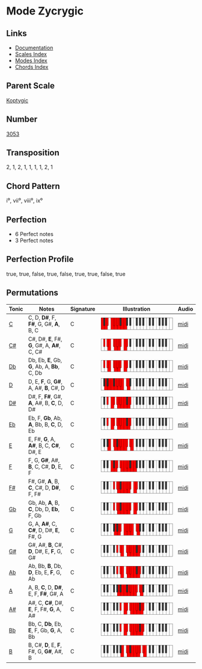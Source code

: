 # Mode Zycrygic

## Links

- [Documentation](README.md)
- [Scales Index](Scales.md)
- [Modes Index](Modes.md)
- [Chords Index](Chords.md)

## Parent Scale

[Koptygic](ScaleKoptygic.md)

## Number

[3053](https://ianring.com/musictheory/scales/3053)

## Transposition

2, 1, 2, 1, 1, 1, 1, 2, 1

## Chord Pattern

i⁰, vii⁰, viii⁰, ix⁰

## Perfection

- 6 Perfect notes
- 3 Perfect notes

## Perfection Profile

true, true, false, true, false, true, true, false, true

## Permutations

| Tonic | Notes | Signature | Illustration | Audio |
|-------|-------|-----------|--------------|-------|
| [C](ModeCNaturalZycrygic.md) | C, D, **D#**, F, **F#**, G, G#, **A**, B, C | C | ![CNaturalZycrygic](ModeCNaturalZycrygic.png) | [midi](https://github.com/edipermadi/music/blob/main/docs/ModeCNaturalZycrygic.mid?raw=true) |
| [C#](ModeCSharpZycrygic.md) | C#, D#, **E**, F#, **G**, G#, A, **A#**, C, C# | C | ![CSharpZycrygic](ModeCSharpZycrygic.png) | [midi](https://github.com/edipermadi/music/blob/main/docs/ModeCSharpZycrygic.mid?raw=true) |
| [Db](ModeDFlatZycrygic.md) | Db, Eb, **E**, Gb, **G**, Ab, A, **Bb**, C, Db | C | ![DFlatZycrygic](ModeDFlatZycrygic.png) | [midi](https://github.com/edipermadi/music/blob/main/docs/ModeDFlatZycrygic.mid?raw=true) |
| [D](ModeDNaturalZycrygic.md) | D, E, **F**, G, **G#**, A, A#, **B**, C#, D | C | ![DNaturalZycrygic](ModeDNaturalZycrygic.png) | [midi](https://github.com/edipermadi/music/blob/main/docs/ModeDNaturalZycrygic.mid?raw=true) |
| [D#](ModeDSharpZycrygic.md) | D#, F, **F#**, G#, **A**, A#, B, **C**, D, D# | C | ![DSharpZycrygic](ModeDSharpZycrygic.png) | [midi](https://github.com/edipermadi/music/blob/main/docs/ModeDSharpZycrygic.mid?raw=true) |
| [Eb](ModeEFlatZycrygic.md) | Eb, F, **Gb**, Ab, **A**, Bb, B, **C**, D, Eb | C | ![EFlatZycrygic](ModeEFlatZycrygic.png) | [midi](https://github.com/edipermadi/music/blob/main/docs/ModeEFlatZycrygic.mid?raw=true) |
| [E](ModeENaturalZycrygic.md) | E, F#, **G**, A, **A#**, B, C, **C#**, D#, E | C | ![ENaturalZycrygic](ModeENaturalZycrygic.png) | [midi](https://github.com/edipermadi/music/blob/main/docs/ModeENaturalZycrygic.mid?raw=true) |
| [F](ModeFNaturalZycrygic.md) | F, G, **G#**, A#, **B**, C, C#, **D**, E, F | C | ![FNaturalZycrygic](ModeFNaturalZycrygic.png) | [midi](https://github.com/edipermadi/music/blob/main/docs/ModeFNaturalZycrygic.mid?raw=true) |
| [F#](ModeFSharpZycrygic.md) | F#, G#, **A**, B, **C**, C#, D, **D#**, F, F# | C | ![FSharpZycrygic](ModeFSharpZycrygic.png) | [midi](https://github.com/edipermadi/music/blob/main/docs/ModeFSharpZycrygic.mid?raw=true) |
| [Gb](ModeGFlatZycrygic.md) | Gb, Ab, **A**, B, **C**, Db, D, **Eb**, F, Gb | C | ![GFlatZycrygic](ModeGFlatZycrygic.png) | [midi](https://github.com/edipermadi/music/blob/main/docs/ModeGFlatZycrygic.mid?raw=true) |
| [G](ModeGNaturalZycrygic.md) | G, A, **A#**, C, **C#**, D, D#, **E**, F#, G | C | ![GNaturalZycrygic](ModeGNaturalZycrygic.png) | [midi](https://github.com/edipermadi/music/blob/main/docs/ModeGNaturalZycrygic.mid?raw=true) |
| [G#](ModeGSharpZycrygic.md) | G#, A#, **B**, C#, **D**, D#, E, **F**, G, G# | C | ![GSharpZycrygic](ModeGSharpZycrygic.png) | [midi](https://github.com/edipermadi/music/blob/main/docs/ModeGSharpZycrygic.mid?raw=true) |
| [Ab](ModeAFlatZycrygic.md) | Ab, Bb, **B**, Db, **D**, Eb, E, **F**, G, Ab | C | ![AFlatZycrygic](ModeAFlatZycrygic.png) | [midi](https://github.com/edipermadi/music/blob/main/docs/ModeAFlatZycrygic.mid?raw=true) |
| [A](ModeANaturalZycrygic.md) | A, B, **C**, D, **D#**, E, F, **F#**, G#, A | C | ![ANaturalZycrygic](ModeANaturalZycrygic.png) | [midi](https://github.com/edipermadi/music/blob/main/docs/ModeANaturalZycrygic.mid?raw=true) |
| [A#](ModeASharpZycrygic.md) | A#, C, **C#**, D#, **E**, F, F#, **G**, A, A# | C | ![ASharpZycrygic](ModeASharpZycrygic.png) | [midi](https://github.com/edipermadi/music/blob/main/docs/ModeASharpZycrygic.mid?raw=true) |
| [Bb](ModeBFlatZycrygic.md) | Bb, C, **Db**, Eb, **E**, F, Gb, **G**, A, Bb | C | ![BFlatZycrygic](ModeBFlatZycrygic.png) | [midi](https://github.com/edipermadi/music/blob/main/docs/ModeBFlatZycrygic.mid?raw=true) |
| [B](ModeBNaturalZycrygic.md) | B, C#, **D**, E, **F**, F#, G, **G#**, A#, B | C | ![BNaturalZycrygic](ModeBNaturalZycrygic.png) | [midi](https://github.com/edipermadi/music/blob/main/docs/ModeBNaturalZycrygic.mid?raw=true) |

